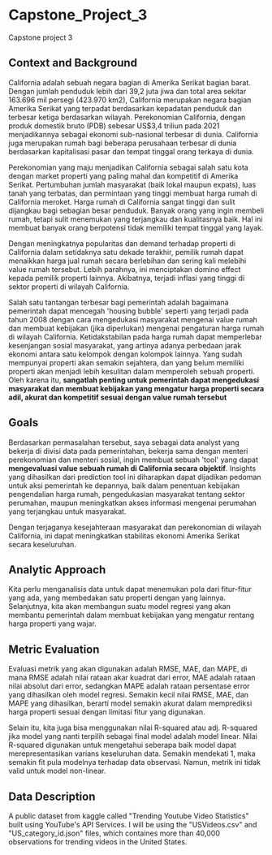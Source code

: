 # Capstone_Project_3

Capstone project 3

## Context and Background

California adalah sebuah negara bagian di Amerika Serikat bagian barat. Dengan jumlah penduduk lebih dari 39,2 juta jiwa dan total area sekitar 163.696 mil persegi (423.970 km2), California merupakan negara bagian Amerika Serikat yang terpadat berdasarkan kepadatan penduduk dan terbesar ketiga berdasarkan wilayah. Perekonomian California, dengan produk domestik bruto (PDB) sebesar US$3,4 triliun pada 2021 menjadikannya sebagai ekonomi sub-nasional terbesar di dunia. California juga merupakan rumah bagi beberapa perusahaan terbesar di dunia berdasarkan kapitalisasi pasar dan tempat tinggal orang terkaya di dunia.

Perekonomian yang maju menjadikan California sebagai salah satu kota dengan market properti yang paling mahal dan kompetitif di Amerika Serikat. Pertumbuhan jumlah masyarakat (baik lokal maupun expats), luas tanah yang terbatas, dan permintaan yang tinggi membuat harga rumah di California meroket. Harga rumah di California sangat tinggi dan sulit dijangkau bagi sebagian besar penduduk. Banyak orang yang ingin membeli rumah, tetapi sulit menemukan yang terjangkau dan kualitasnya baik. Hal ini membuat banyak orang berpotensi tidak memiliki tempat tinggal yang layak.

Dengan meningkatnya popularitas dan demand terhadap properti di California dalam setidaknya satu dekade terakhir, pemilik rumah dapat menaikkan harga jual rumah secara berlebihan dan sering kali melebihi value rumah tersebut. Lebih parahnya, ini menciptakan domino effect kepada pemilik properti lainnya. Akibatnya, terjadi inflasi yang tinggi di sektor properti di wilayah California. 

Salah satu tantangan terbesar bagi pemerintah adalah bagaimana pemerintah dapat mencegah 'housing bubble' seperti yang terjadi pada tahun 2008 dengan cara mengedukasi masyarakat mengenai value rumah dan membuat kebijakan (jika diperlukan) mengenai pengaturan harga rumah di wilayah California. Ketidakstabilan pada harga rumah dapat memperlebar kesenjangan sosial masyarakat, yang artinya adanya perbedaan jarak ekonomi antara satu kelompok dengan kolompok lainnya. Yang sudah mempunyai properti akan semakin sejahtera, dan yang belum memiliki properti akan menjadi lebih kesulitan dalam memperoleh sebuah properti. Oleh karena itu, **sangatlah penting untuk pemerintah dapat mengedukasi masyarakat dan membuat kebijakan yang mengatur harga properti secara adil, akurat dan kompetitif sesuai dengan value rumah tersebut**

## Goals

Berdasarkan permasalahan tersebut, saya sebagai data analyst yang bekerja di divisi data pada pemerintahan, bekerja sama dengan menteri perekonomian dan menteri sosial, ingin membuat sebuah 'tool' yang dapat **mengevaluasi value sebuah rumah di California secara objektif**. Insights yang dihasilkan dari prediction tool ini diharapkan dapat dijadikan pedoman untuk aksi pemerintah ke depannya, baik dalam penentuan kebijakan pengendalian harga rumah, pengedukasian masyarakat tentang sektor perumahan, maupun meningkatkan akses informasi mengenai perumahan yang terjangkau untuk masyarakat.

Dengan terjaganya kesejahteraan masyarakat dan perekonomian di wilayah California, ini dapat meningkatkan stabilitas ekonomi Amerika Serikat secara keseluruhan. 

## Analytic Approach

Kita perlu menganalisis data untuk dapat menemukan pola dari fitur-fitur yang ada, yang membedakan satu properti dengan yang lainnya. 
Selanjutnya, kita akan membangun suatu model regresi yang akan membantu pemerintah dalam membuat kebijakan yang mengatur rentang harga properti yang wajar.

## Metric Evaluation

Evaluasi metrik yang akan digunakan adalah RMSE, MAE, dan MAPE, di mana RMSE adalah nilai rataan akar kuadrat dari error, MAE adalah rataan nilai absolut dari error, sedangkan MAPE adalah rataan persentase error yang dihasilkan oleh model regresi. Semakin kecil nilai RMSE, MAE, dan MAPE yang dihasilkan, berarti model semakin akurat dalam memprediksi harga properti sesuai dengan limitasi fitur yang digunakan. 

Selain itu, kita juga bisa menggunakan nilai R-squared atau adj. R-squared jika model yang nanti terpilih sebagai final model adalah model linear. Nilai R-squared digunakan untuk mengetahui seberapa baik model dapat merepresentasikan varians keseluruhan data. Semakin mendekati 1, maka semakin fit pula modelnya terhadap data observasi. Namun, metrik ini tidak valid untuk model non-linear.

## Data Description
A public dataset from kaggle called "Trending Youtube Video Statistics" built using YouTube's API Services. I will be using the "USVideos.csv" and "US_category_id.json" files, which containes more than 40,000 observations for trending videos in the United States. 




